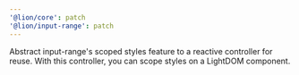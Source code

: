 ```yaml
---
'@lion/core': patch
'@lion/input-range': patch
---
```


Abstract input-range's scoped styles feature to a reactive controller for reuse. With this controller, you can scope styles on a LightDOM component.
